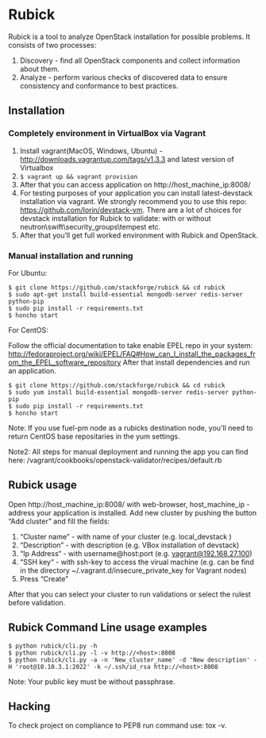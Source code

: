 Rubick
==========================

Rubick is a tool to analyze OpenStack installation for possible problems. It consists of two processes:
1. Discovery - find all OpenStack components and collect information about them.
2. Analyze - perform various checks of discovered data to ensure consistency and conformance to best practices.

Installation
-------------

### Completely environment in VirtualBox via Vagrant
1. Install vagrant(MacOS, Windows, Ubuntu) - http://downloads.vagrantup.com/tags/v1.3.3 and latest version of Virtualbox
2. ```$ vagrant up && vagrant provision```
3. After that you can access application on http://host_machine_ip:8008/
4. For testing purposes of your application you can install latest-devstack installation via vagrant. We strongly recommend you to use this repo: https://github.com/lorin/devstack-vm. There are a lot of choices for devstack installation for Rubick to validate: with or without neutron\swift\security_groups\tempest etc.
5. After that you’ll get full worked environment with Rubick and OpenStack.

### Manual installation and running

For Ubuntu:

```shell
$ git clone https://github.com/stackforge/rubick && cd rubick
$ sudo apt-get install build-essential mongodb-server redis-server python-pip
$ sudo pip install -r requirements.txt
$ honcho start
```

For CentOS:

Follow the official documentation to take enable EPEL repo in your system: http://fedoraproject.org/wiki/EPEL/FAQ#How_can_I_install_the_packages_from_the_EPEL_software_repository
After that install dependencies and run an application.

```shell
$ git clone https://github.com/stackforge/rubick && cd rubick
$ sudo yum install build-essential mongodb-server redis-server python-pip
$ sudo pip install -r requirements.txt
$ honcho start
```
Note: If you use fuel-pm node as a rubicks destination node, you'll need to return CentOS base repositaries in the yum settings.

Note2: All steps for manual deployment and running the app you can find here: /vagrant/cookbooks/openstack-validator/recipes/default.rb

Rubick usage
-------------

Open http://host_machine_ip:8008/ with web-browser, host_machine_ip - address  your application is installed.
Add new cluster by pushing the button “Add cluster” and fill the fields:

1. “Cluster name” - with name of your cluster (e.g. local_devstack )
2. “Description” - with description (e.g. VBox installation of devstack)
3. “Ip Address“ - with username@host:port (e.g. vagrant@192.168.27.100)
4. “SSH key“ - with ssh-key to access the virual machine (e.g. can be find in the directory ~/.vagrant.d/insecure_private_key for Vagrant nodes)
5. Press “Create”
 
After that you can select your cluster to run validations or select the rulest before validation.

Rubick Command Line usage examples
-------------

```
$ python rubick/cli.py -h
$ python rubick/cli.py -l -v http://<host>:8008
$ python rubick/cli.py -a -n 'New_cluster_name' -d 'New description' -H 'root@10.10.3.1:2022' -k ~/.ssh/id_rsa http://<host>:8008
```

Note: Your public key must be without passphrase.

Hacking
-------

To check project on compliance to PEP8 run command use: tox -v.

